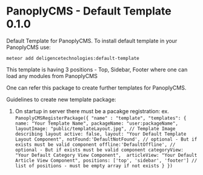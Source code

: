 # PanoplyCMS - Default Template 0.1.0

Default Template for PanoplyCMS. To install default template in your PanoplyCMS use:

`meteor add deligencetechnologies:default-template`

This template is having 3 positions - Top, Sidebar, Footer where one can load any modules from PanoplyCMS

One can refer this package to create further templates for PanoplyCMS.

Guidelines to create new template package:

1. On startup in server there must be a pacakge registration:
	ex. `PanoplyCMSRegisterPackage({
				"name" : "template",
				"templates": {
					name: "Your Template Name",
					packageName: "user:packageName",
					layoutImage: "public/templateLayout.jpg", // Template Image describing layout
					active: false,
					layout: "Your Default Template Layout Component",
					notFound:'DefaultNotFound', // optional - But if exists must be valid component
					offline:'DefaultOffline', // optional - But if exists must be valid component
					categoryView: "Your Default Category View Component", 
					articleView: "Your Default Article View Component",
					positions: ['top', 'sidebar', 'footer'] // list of positions - must be empty array if not exists
				}
			})`